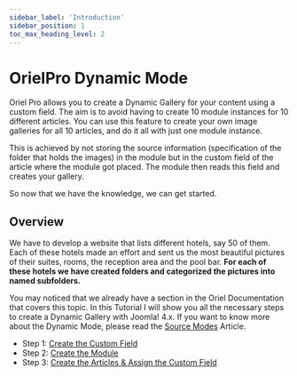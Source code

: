 ```yaml
---
sidebar_label: 'Introduction'
sidebar_position: 1
toc_max_heading_level: 2
---
```


# OrielPro Dynamic Mode

<p class="lead">
Oriel Pro allows you to create a Dynamic Gallery for your content using a custom field. The aim is to avoid having to 
create 10 module instances for 10 different articles. You can use this feature to create your own image 
galleries for all 10 articles, and do it all with just one module instance.
</p>

This is achieved by not storing the source information (specification of the folder that holds the images) in the module
but
in the custom field of the article where the module got placed. The module then reads this field and creates your
gallery.

So now that we have the knowledge, we can get started.

## Overview

We have to develop a website that lists different hotels, say 50 of them. Each of these hotels made an effort and sent
us the most beautiful pictures of their suites, rooms, the reception area and the pool bar. **For each of these hotels
we
have created folders and categorized the pictures into named subfolders.**

You may noticed that we already have a section in the Oriel Documentation that covers this topic. In this Tutorial I
will
show you all the necessary steps to create a Dynamic Gallery with Joomla! 4.x. If you want to know more about the
Dynamic Mode, please
read the [Source Modes](/docs/oriel/source-methods) Article.

- Step 1: [Create the Custom Field](/docs/oriel/tutorials/dynamic-mode/create-cf)
- Step 2: [Create the Module](/docs/oriel/tutorials/dynamic-mode/create-module)
- Step 3: [Create the Articles & Assign the Custom Field](/docs/oriel/tutorials/dynamic-mode/create-articles)